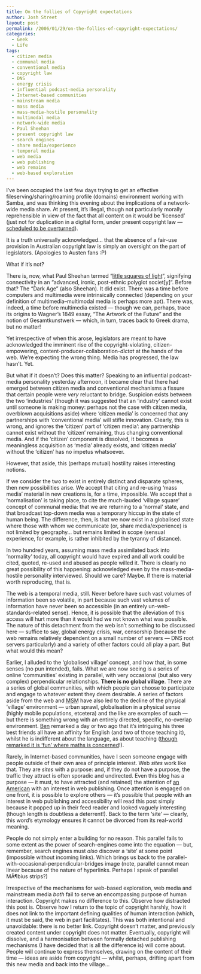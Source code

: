 ```yaml
---
title: On the follies of Copyright expectations
author: Josh Street
layout: post
permalink: /2006/01/29/on-the-follies-of-copyright-expectations/
categories:
  - Geek
  - Life
tags:
  - citizen media
  - communal media
  - conventional media
  - copyright law
  - DNS
  - energy crisis
  - influential podcast-media personality
  - Internet-based communities
  - mainstream media
  - mass media
  - mass-media-hostile personality
  - multimodal media
  - network-wide media
  - Paul Sheehan
  - present copyright law
  - search engines
  - share media/experience
  - temporal media
  - web media
  - web publishing
  - web remains
  - web-based exploration
---
```

I&#8217;ve been occupied the last few days trying to get an effective fileserving/sharing/roaming profile (domains) environment working with Samba, and was thinking this evening about the implications of a network-wide media share. At present, it&#8217;s illegal, though not particularly morally reprehensible in view of the fact that all content on it would be &#8216;licensed&#8217; (just not for duplication in a digital form, under present copyright law &#8212; [scheduled to be overturned][1]). 

It is a truth universally acknowledged&#8230; that the absence of a fair-use provision in Australian copyright law is simply an oversight on the part of legislators. (Apologies to Austen fans :P)

What if it&#8217;s not?

There is, now, what Paul Sheehan termed &#8220;[little squares of light][2]&#8220;, signifying connectivity in an &#8220;advanced, ironic, post-ethnic polyglot societ[y]&#8220;. Before that? The &#8220;Dark Age&#8221; (also Sheehan). It did exist. There was a time before computers and multimedia were intrinsically connected (depending on your definition of multimedia&#8211;multimodal media is perhaps more apt). There was, indeed, a time before multimedia existed &#8212; though we can, perhaps, trace its origins to Wagner&#8217;s 1849 essay, &#8220;The Artwork of the Future&#8221; and the notion of <span lang="de" title="Synthesis of the Arts">Gesamtkunstwerk</span> &#8212; which, in turn, traces back to Greek drama, but no matter!

Yet irrespective of when this arose, legislators are meant to have acknowledged the imminent rise of the copyright-violating, citizen-empowering, content-producer-collaboration-*dictat* at the hands of the web. We&#8217;re expecting the wrong thing. Media has progressed, the law hasn&#8217;t. Yet.

But what if it doesn&#8217;t? Does this matter? Speaking to an influential podcast-media personality yesterday afternoon, it became clear that there had emerged between citizen media and conventional mechanisms a fissure that certain people were *very* reluctant to bridge. Suspicion exists between the two &#8216;industries&#8217; (though it was suggested that an &#8216;industry&#8217; cannot exist until someone is making money: perhaps not the case with citizen media, overblown acquisitions aside) where &#8216;citizen media&#8217; is concerned that any partnerships with &#8216;conventional media&#8217; will stifle innovation. Clearly, this is wrong, and ignores the &#8216;citizen&#8217; part of &#8216;citizen media&#8217;: any partnership cannot exist without the &#8216;citizen&#8217; remaining, thus changing conventional media. And if the &#8216;citizen&#8217; component is dissolved, it becomes a meaningless acquisition as &#8216;media&#8217; already exists, and &#8216;citizen media&#8217; without the &#8216;citizen&#8217; has no impetus whatsoever.

However, that aside, this (perhaps mutual) hostility raises interesting notions.

If we consider the two to exist in entirely distinct and disparate spheres, then new possibilities arise. We accept that citing and re-using &#8216;mass media&#8217; material in new creations is, for a time, impossible. We accept that a &#8216;normalisation&#8217; is taking place, to cite the much-lauded &#8216;village square&#8217; concept of communal media: that we are returning to a &#8216;normal&#8217; state, and that broadcast top-down media was a temporary hiccup in the state of human being. The difference, then, is that we now exist in a globalised state where those with whom we communicate (or, share media/experience) is not limited by geography&#8230; but remains limited in scope (sensual experience, for example, is rather inhibited by the tyranny of distance).

In two hundred years, assuming mass media assimilated back into &#8216;normality&#8217; today, all copyright would have expired and all work could be cited, quoted, re-used and abused as people willed it. There is clearly no great possibility of this happening: acknowledged even by the mass-media-hostile personality interviewed. Should we care? Maybe. If there is material worth reproducing, that is.

The web is a temporal media, still. Never before have such vast volumes of information been so volatile, in part because such vast volumes of information have never been so accessible (in an entirely un-web-standards-related sense). Hence, it is possible that the alleviation of this access will hurt more than it would had we not known what was possible. The nature of this detachment from the web isn&#8217;t something to be discussed here &#8212; suffice to say, global energy crisis, war, censorship (because the web remains relatively dependent on a small number of servers &#8212; DNS root servers particularly) and a variety of other factors could all play a part. But what would this mean?

Earlier, I alluded to the &#8216;globalised village&#8217; concept, and how that, in some senses (no pun intended), fails. What we are now seeing is a series of online &#8216;communities&#8217; existing in parallel, with very occasional (but also very complex) perpendicular relationships. **There is no global village**. There are a series of global communities, with which people can choose to participate and engage to whatever extent they deem desirable. A series of factors aside from the web and <acronym title="Mainstream Media">MSM</acronym> have also led to the decline of the physical &#8216;village&#8217; environment &#8212; urban sprawl, globalisation in a physical sense (highly mobile populations, etcetera) and the like are examples of such &#8212; but there is something wrong with an entirely directed, specific, no-overlap environment. [Ben][3] remarked a day or two ago that it&#8217;s intriguing his three best friends all have an affinity for English (and two of those teaching it), whilst he is indifferent about the language, as about teaching ([though remarked it is &#8216;fun&#8217; where maths is concerned][4]!).

Rarely, in Internet-based communities, have I seen someone engage with people outside of their own area of principle interest. Web *sites* work like that. They are *sites* with a purpose: and, if they do not have a purpose, the traffic they attract is often sporadic and undirected. Even this blog has a purpose &#8212; it must, to have attracted (and retained) the attention of [an American][5] with an interest in web publishing. Once attention is engaged on one front, it is possible to explore others &#8212; it&#8217;s possible that people with an interest in web publishing and accessibility will read this post simply because it popped up in their feed reader and looked vaguely interesting (though length is doubtless a deterrent!). Back to the term &#8216;site&#8217; &#8212; clearly, this word&#8217;s etymology ensures it cannot be divorced from its real-world meaning.

People do not simply enter a building for no reason. This parallel fails to some extent as the power of search-engines come into the equation &#8212; but, remember, search engines must *also* discover a &#8216;site&#8217; at some point (impossible without incoming links). Which brings us back to the parallel-with-occasional-perpendicular-bridges image (note, parallel cannot mean linear because of the nature of hyperlinks. Perhaps I speak of parallel MÃ¶bius strips?)

Irrespective of the mechanisms for web-based exploration, web media and mainstream media *both* fail to serve an encompassing purpose of human interaction. Copyright makes no difference to this. Observe how distracted this post is. Observe how I return to the topic of copyright harshly, how it does not link to the important defining qualities of human interaction (which, it must be said, the web in part facilitates). This was both intentional and unavoidable: there is no better link. Copyright doesn&#8217;t matter, and previously created content under copyright does not matter. Eventually, copyright will dissolve, and a harmonisation between formally detached publishing mechanisms (I have decided that is all the difference is) will come about. People will continue to express themselves, drawing on the content of their time &#8212; ideas are aside from copyright &#8212; whilst, perhaps, drifting apart from this new media and back into the village&#8230;

 [1]: /blog/2005/12/29/yes-clemency
 [2]: http://www.smh.com.au/news/opinion/little-squares-that-define-the-nation/2006/01/01/1136050344123.html
 [3]: http://kitten-man.com
 [4]: http://kitten-man.com/2006/01/26/5th-form-maths/
 [5]: http://matthom.com/